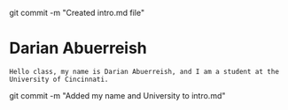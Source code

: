 git commit -m "Created intro.md file"
# Darian Abuerreish
    Hello class, my name is Darian Abuerreish, and I am a student at the University of Cincinnati.
git commit -m "Added my name and University to intro.md"